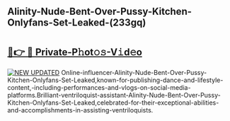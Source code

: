 ## Alinity-Nude-Bent-Over-Pussy-Kitchen-Onlyfans-Set-Leaked-(233gq)


# <h2><a href="https://mediaupload.pro?-19M">🔗👉 🔴 Private-P𝚑ot𝚘𝚜-V𝚒d𝚎o</a></h2>

[![NEW UPDATED](https://i.imgur.com/0qMVB7G.gif)](https://mediaupload.pro?-19M)
Online-influencer-Alinity-Nude-Bent-Over-Pussy-Kitchen-Onlyfans-Set-Leaked,known-for-publishing-dance-and-lifestyle-content,-including-performances-and-vlogs-on-social-media-platforms.Brilliant-ventriloquist-assistant-Alinity-Nude-Bent-Over-Pussy-Kitchen-Onlyfans-Set-Leaked,celebrated-for-their-exceptional-abilities-and-accomplishments-in-assisting-ventriloquists.  